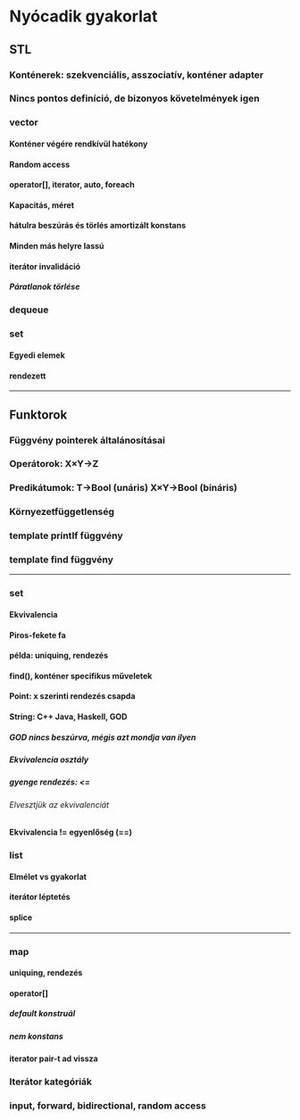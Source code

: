# Nyócadik gyakorlat

## STL
### Konténerek: szekvenciális, asszociatív, konténer adapter
### Nincs pontos definíció, de bizonyos követelmények igen

### vector
#### Konténer végére rendkívül hatékony
#### Random access
#### operator[], iterator, auto, foreach
#### Kapacitás, méret
#### hátulra beszúrás és törlés amortizált konstans
#### Minden más helyre lassú
#### iterátor invalidáció
##### Páratlanok törlése

### dequeue

### set
#### Egyedi elemek
#### rendezett

-------------------------------

## Funktorok
### Függvény pointerek általánosításai

### Operátorok: X×Y->Z
### Predikátumok: T->Bool (unáris) X×Y->Bool (bináris)

### Környezetfüggetlenség

### template printIf függvény
### template find függvény

-------------------------------

### set
#### Ekvivalencia
#### Piros-fekete fa
#### példa: uniquing, rendezés
#### find(), konténer specifikus műveletek
#### Point: x szerinti rendezés csapda
#### String: C++ Java, Haskell, GOD
##### GOD nincs beszúrva, mégis azt mondja van ilyen
##### Ekvivalencia osztály
##### gyenge rendezés: <=
###### Elvesztjük az ekvivalenciát
#### Ekvivalencia != egyenlőség (==)

### list
#### Elmélet vs gyakorlat
#### iterátor léptetés
#### splice

-------------------------------

### map
#### uniquing, rendezés
#### operator[]
##### default konstruál
##### nem konstans
#### iterator pair-t ad vissza

### Iterátor kategóriák
### input, forward, bidirectional, random access
